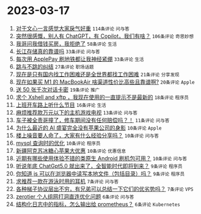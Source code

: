 # 2023-03-17

1. [对于文心一言感觉大家戾气好重](https://www.v2ex.com/t/924741) `114条评论` `问与答`
1. [突然很感慨，别人有 ChatGPT，有 Copilot，我们有啥？](https://www.v2ex.com/t/924746) `106条评论` `奇思妙想`
1. [我哥问我借钱买房，我拒绝了](https://www.v2ex.com/t/924735) `58条评论` `生活`
1. [长江存储真的靠谱吗](https://www.v2ex.com/t/924773) `33条评论` `问与答`
1. [每次用 ApplePay 刷地铁都让我神经紧绷](https://www.v2ex.com/t/924739) `33条评论` `生活`
1. [跳与不跳的纠结](https://www.v2ex.com/t/924777) `27条评论` `职场话题`
1. [现在是只有国内找工作困难还是全世界都找工作困难](https://www.v2ex.com/t/924760) `21条评论` `分享发现`
1. [现在如果买 M1 的 MacBookAir 啥渠道性价比高些且靠谱啊?](https://www.v2ex.com/t/924733) `20条评论` `Apple`
1. [送 50 张千次对话卡密](https://www.v2ex.com/t/924713) `19条评论` `推广`
1. [求个 Xshell and xftp ，我现在使用的一直提示不是最新的](https://www.v2ex.com/t/924761) `18条评论` `程序员`
1. [上班开车路上听什么节目](https://www.v2ex.com/t/924756) `16条评论` `生活`
1. [麻烦推荐款万元以下的主机游戏电视](https://www.v2ex.com/t/924714) `13条评论` `问与答`
1. [车子被全责哥撞了，修车期间没有任何赔偿吗？！](https://www.v2ex.com/t/924781) `11条评论` `问与答`
1. [为什么最近的 AI 盛宴完全没有苹果公司的身影](https://www.v2ex.com/t/924794) `10条评论` `Apple`
1. [楼上噪音要人命了，大家有什么经验分享吗？](https://www.v2ex.com/t/924786) `10条评论` `问与答`
1. [mysql 查询时的优化](https://www.v2ex.com/t/924774) `10条评论` `程序员`
1. [新疆阿克苏冰糖心苹果大优惠](https://www.v2ex.com/t/924743) `10条评论` `优惠信息`
1. [近期有哪些使用体验不错的类原生 Android 刷机包可用？](https://www.v2ex.com/t/924718) `10条评论` `问与答`
1. [听说年底 ChatGpt5.0 就出来了，全智能时代即将到来？](https://www.v2ex.com/t/924728) `9条评论` `程序员`
1. [你知道 js 可以在浏览器中读写本地文件（包括目录）吗？](https://www.v2ex.com/t/924721) `9条评论` `程序员`
1. [求推荐一款在游泳时用的耳机](https://www.v2ex.com/t/924751) `7条评论` `问与答`
1. [各种梯子协议层出不穷，有兄弟可以总结一下它们的优劣势吗？](https://www.v2ex.com/t/924742) `7条评论` `VPS`
1. [zerotier 个人组网打洞直连优化问题](https://www.v2ex.com/t/924788) `6条评论` `问与答`
1. [结构化日志中的指标，怎么输出给 prometheus？](https://www.v2ex.com/t/924710) `6条评论` `Kubernetes`

